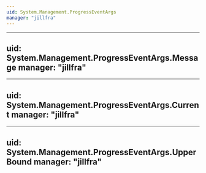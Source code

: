 ```yaml
---
uid: System.Management.ProgressEventArgs
manager: "jillfra"
---
```


---
uid: System.Management.ProgressEventArgs.Message
manager: "jillfra"
---

---
uid: System.Management.ProgressEventArgs.Current
manager: "jillfra"
---

---
uid: System.Management.ProgressEventArgs.UpperBound
manager: "jillfra"
---
